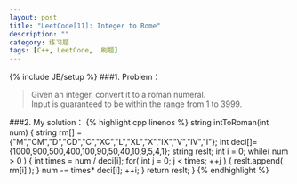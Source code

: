 ```yaml
---
layout: post
title: "LeetCode[11]: Integer to Rome"
description: ""
category: 练习题
tags: [C++, LeetCode,  刷题]
---
```

{% include JB/setup %}
###1. Problem：
<blockquote>
Given an integer, convert it to a roman numeral.
<br>
Input is guaranteed to be within the range from 1 to 3999.
</blockquote>
###2. My solution：
{% highlight cpp linenos %}
    string intToRoman(int num) 
    {
        string rm[] = {"M","CM","D","CD","C","XC","L","XL","X","IX","V","IV","I"};
        int deci[]={1000,900,500,400,100,90,50,40,10,9,5,4,1};
        string reslt;
        int i = 0;
        while( num > 0 )
        {
            int times = num / deci[i];
            for( int j = 0; j < times; ++j )
            {
                reslt.append( rm[i] );
            }
            num -= times* deci[i];
            ++i;
        }
        return reslt;
    }
{% endhighlight %}
